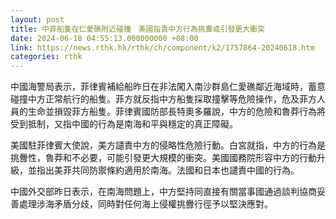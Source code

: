 ```yaml
---
layout: post
title: 中菲船隻在仁愛礁附近碰撞　美國指責中方行為挑釁或引發更大衝突
date: 2024-06-18 04:55:13.000000000 +08:00
link: https://news.rthk.hk/rthk/ch/component/k2/1757864-20240618.htm
categories: rthk
---
```


中國海警局表示，菲律賓補給船昨日在非法闖入南沙群島仁愛礁鄰近海域時，蓄意碰撞中方正常航行的船隻。菲方就反指中方船隻採取撞擊等危險操作，危及菲方人員的生命並損毀菲方船隻。菲律賓國防部長特奧多羅說，中方的危險和魯莽行為將受到抵制，又指中國的行為是南海和平與穩定的真正障礙。

美國駐菲律賓大使說，美方譴責中方的侵略性危險行動。白宮就指，中方的行為是挑釁性，魯莽和不必要，可能引發更大規模的衝突。美國國務院形容中方的行動升級，並指出美菲共同防禦條約適用於南海。法國和日本也譴責中國的行為。

中國外交部昨日表示，在南海問題上，中方堅持同直接有關當事國通過談判協商妥善處理涉海矛盾分歧，同時對任何海上侵權挑釁行徑予以堅決應對。
